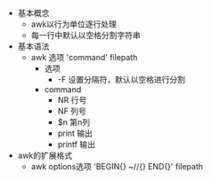 
* 基本概念
	* awk以行为单位逐行处理
	* 每一行中默认以空格分割字符串
* 基本语法
	* awk 选项 'command' filepath
		* 选项
			* -F 设置分隔符，默认以空格进行分割
		* command
			* NR     行号
			* NF     列号
			* $n     第n列
			* print  输出
			* printf 输出
* awk的扩展格式
	* awk options选项 'BEGIN{} ~//{} END{}' filepath
